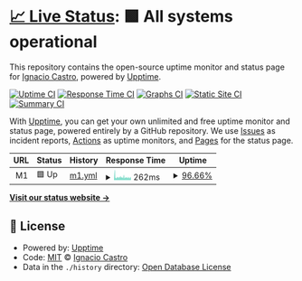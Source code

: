 # [📈 Live Status](https://ignaciocastro.github.io/upptime): <!--live status--> **🟩 All systems operational**

This repository contains the open-source uptime monitor and status page for [Ignacio Castro](https://ignacio.wtf), powered by [Upptime](https://github.com/upptime/upptime).

[![Uptime CI](https://github.com/ignaciocastro/upptime/workflows/Uptime%20CI/badge.svg)](https://github.com/ignaciocastro/upptime/actions?query=workflow%3A%22Uptime+CI%22)
[![Response Time CI](https://github.com/ignaciocastro/upptime/workflows/Response%20Time%20CI/badge.svg)](https://github.com/ignaciocastro/upptime/actions?query=workflow%3A%22Response+Time+CI%22)
[![Graphs CI](https://github.com/ignaciocastro/upptime/workflows/Graphs%20CI/badge.svg)](https://github.com/ignaciocastro/upptime/actions?query=workflow%3A%22Graphs+CI%22)
[![Static Site CI](https://github.com/ignaciocastro/upptime/workflows/Static%20Site%20CI/badge.svg)](https://github.com/ignaciocastro/upptime/actions?query=workflow%3A%22Static+Site+CI%22)
[![Summary CI](https://github.com/ignaciocastro/upptime/workflows/Summary%20CI/badge.svg)](https://github.com/ignaciocastro/upptime/actions?query=workflow%3A%22Summary+CI%22)

With [Upptime](https://upptime.js.org), you can get your own unlimited and free uptime monitor and status page, powered entirely by a GitHub repository. We use [Issues](https://github.com/ignaciocastro/upptime/issues) as incident reports, [Actions](https://github.com/ignaciocastro/upptime/actions) as uptime monitors, and [Pages](https://ignaciocastro.github.io/upptime) for the status page.

<!--start: status pages-->
<!-- This summary is generated by Upptime (https://github.com/upptime/upptime) -->
<!-- Do not edit this manually, your changes will be overwritten -->
<!-- prettier-ignore -->
| URL | Status | History | Response Time | Uptime |
| --- | ------ | ------- | ------------- | ------ |
| <img alt="" src="https://favicons.githubusercontent.com/null" height="13"> M1 | 🟩 Up | [m1.yml](https://github.com/ignaciocastro/upptime/commits/HEAD/history/m1.yml) | <details><summary><img alt="Response time graph" src="./graphs/m1/response-time-week.png" height="20"> 262ms</summary><br><a href="https://ignaciocastro.github.io/upptime/history/m1"><img alt="Response time 295" src="https://img.shields.io/endpoint?url=https%3A%2F%2Fraw.githubusercontent.com%2Fignaciocastro%2Fupptime%2FHEAD%2Fapi%2Fm1%2Fresponse-time.json"></a><br><a href="https://ignaciocastro.github.io/upptime/history/m1"><img alt="24-hour response time 271" src="https://img.shields.io/endpoint?url=https%3A%2F%2Fraw.githubusercontent.com%2Fignaciocastro%2Fupptime%2FHEAD%2Fapi%2Fm1%2Fresponse-time-day.json"></a><br><a href="https://ignaciocastro.github.io/upptime/history/m1"><img alt="7-day response time 262" src="https://img.shields.io/endpoint?url=https%3A%2F%2Fraw.githubusercontent.com%2Fignaciocastro%2Fupptime%2FHEAD%2Fapi%2Fm1%2Fresponse-time-week.json"></a><br><a href="https://ignaciocastro.github.io/upptime/history/m1"><img alt="30-day response time 305" src="https://img.shields.io/endpoint?url=https%3A%2F%2Fraw.githubusercontent.com%2Fignaciocastro%2Fupptime%2FHEAD%2Fapi%2Fm1%2Fresponse-time-month.json"></a><br><a href="https://ignaciocastro.github.io/upptime/history/m1"><img alt="1-year response time 295" src="https://img.shields.io/endpoint?url=https%3A%2F%2Fraw.githubusercontent.com%2Fignaciocastro%2Fupptime%2FHEAD%2Fapi%2Fm1%2Fresponse-time-year.json"></a></details> | <details><summary><a href="https://ignaciocastro.github.io/upptime/history/m1">96.66%</a></summary><a href="https://ignaciocastro.github.io/upptime/history/m1"><img alt="All-time uptime 99.22%" src="https://img.shields.io/endpoint?url=https%3A%2F%2Fraw.githubusercontent.com%2Fignaciocastro%2Fupptime%2FHEAD%2Fapi%2Fm1%2Fuptime.json"></a><br><a href="https://ignaciocastro.github.io/upptime/history/m1"><img alt="24-hour uptime 84.15%" src="https://img.shields.io/endpoint?url=https%3A%2F%2Fraw.githubusercontent.com%2Fignaciocastro%2Fupptime%2FHEAD%2Fapi%2Fm1%2Fuptime-day.json"></a><br><a href="https://ignaciocastro.github.io/upptime/history/m1"><img alt="7-day uptime 96.66%" src="https://img.shields.io/endpoint?url=https%3A%2F%2Fraw.githubusercontent.com%2Fignaciocastro%2Fupptime%2FHEAD%2Fapi%2Fm1%2Fuptime-week.json"></a><br><a href="https://ignaciocastro.github.io/upptime/history/m1"><img alt="30-day uptime 99.12%" src="https://img.shields.io/endpoint?url=https%3A%2F%2Fraw.githubusercontent.com%2Fignaciocastro%2Fupptime%2FHEAD%2Fapi%2Fm1%2Fuptime-month.json"></a><br><a href="https://ignaciocastro.github.io/upptime/history/m1"><img alt="1-year uptime 99.22%" src="https://img.shields.io/endpoint?url=https%3A%2F%2Fraw.githubusercontent.com%2Fignaciocastro%2Fupptime%2FHEAD%2Fapi%2Fm1%2Fuptime-year.json"></a></details>

<!--end: status pages-->

[**Visit our status website →**](https://ignaciocastro.github.io/upptime)

## 📄 License

- Powered by: [Upptime](https://github.com/upptime/upptime)
- Code: [MIT](./LICENSE) © [Ignacio Castro](https://ignacio.wtf)
- Data in the `./history` directory: [Open Database License](https://opendatacommons.org/licenses/odbl/1-0/)
